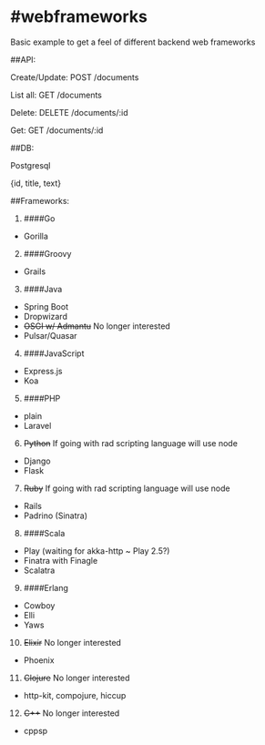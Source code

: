 #webframeworks
=============

Basic example to get a feel of different backend web frameworks

##API:

Create/Update:  POST    /documents

List all:       GET     /documents

Delete:         DELETE  /documents/:id

Get:            GET     /documents/:id


##DB:

Postgresql

{id, title, text}


##Frameworks:

1. ####Go
  - Gorilla

2. ####Groovy
  - Grails

3. ####Java
  - Spring Boot
  - Dropwizard
  - ~~OSGI w/ Admantu~~ No longer interested
  - Pulsar/Quasar

4. ####JavaScript
  - Express.js
  - Koa

5. ####PHP
  - plain
  - Laravel

6. ~~Python~~ If going with rad scripting language will use node
  - Django
  - Flask

7. ~~Ruby~~ If going with rad scripting language will use node
  - Rails
  - Padrino (Sinatra)

8. ####Scala
  - Play (waiting for akka-http ~ Play 2.5?)
  - Finatra with Finagle
  - Scalatra

9. ####Erlang
  - Cowboy
  - Elli
  - Yaws

10. ~~Elixir~~ No longer interested
  - Phoenix

11. ~~Clojure~~ No longer interested
  - http-kit, compojure, hiccup

12. ~~C++~~ No longer interested
  - cppsp

